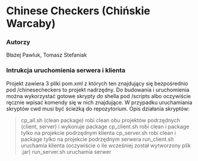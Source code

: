 # Chinese Checkers (Chińskie Warcaby)

### Autorzy
Błażej Pawluk, Tomasz Stefaniak

### Intrukcja uruchomienia serwera i klienta
Projekt zawiera 3 pliki pom.xml z których ten znajdujący się bezpośrednio pod /chinesecheckers to projekt nadrzędny.
Do budowania i uruchomienia można wykorzystać gotowe skrypty do shella pod /scripts albo oczywiście ręcznie wpisać komendy się w nich znajdujące.
W przypadku uruchamiania skryptów cwd musi być ścieżką do repozytorium. Opis działania skryptów:
> cp_all.sh (clean package) robi clean obu projektów podrzędnych (client, server) i wykonuje package
> cp_client.sh robi clean i package tylko na projekcie podrzędnym klienta
> cp_server.sh robi clean i package tylko na projekcie podrzędnym serwera
> run_client.sh uruchamia klienta (oczywiście o ile wcześniej został wytworzony plik .jar)
> run_server.sh uruchamia serwer
